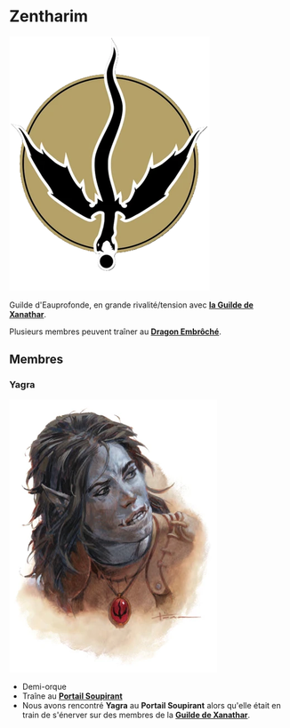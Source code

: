 # Zentharim
![Symbole](../../_images/Symbole_du_Zhentarim_v5.webp)

Guilde d'Eauprofonde, en grande rivalité/tension avec [**la Guilde de Xanathar**](./GuildeDeXanathar.md).

Plusieurs membres peuvent traîner au [**Dragon Embrôché**](../Lieux.md#dragons-embrôché---taverne).

## Membres

### Yagra 
![Yagra](../../_images/Yagra_Stonefist.webp)

* Demi-orque
* Traîne au [**Portail Soupirant**](../ORGANISATIONS/AubergeDuPortailSoupirant.md)
* Nous avons rencontré **Yagra** au **Portail Soupirant** alors qu'elle était en train de s'énerver sur des membres de la [**Guilde de Xanathar**](./GuildeDeXanathar.md).
